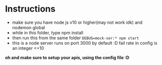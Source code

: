 # Instructions
 - make sure you have node js v10 or higher(may not work idk) and nodemon global
 - while in this folder, type npm install
 - then run this from the same folder
 ``` DEBUG=mock-ser:* npm start ```
 - this is a node server runs on port 3000 by default :D
 fail rate in config is an integer <=10

  <b> oh and make sure to setup your apis, using the config file :D